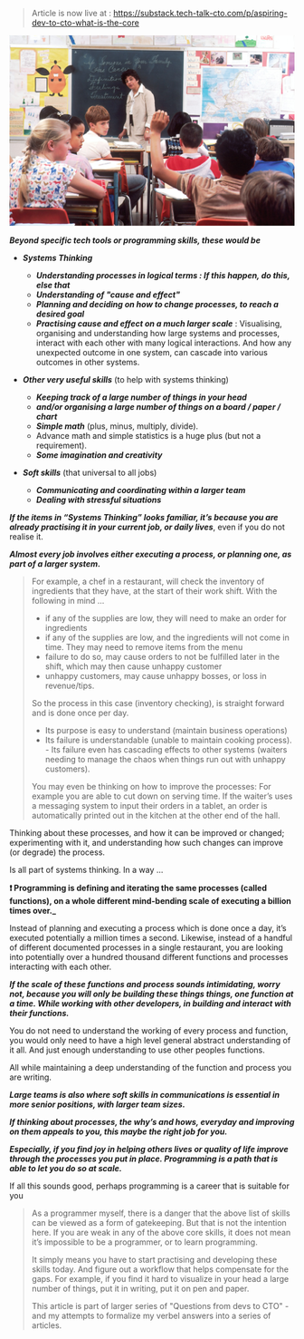 > Article is now live at : https://substack.tech-talk-cto.com/p/aspiring-dev-to-cto-what-is-the-core

![Picture of a kid asking a question in a classroom](unsplash/kid-asking-question-in-classroom.jpg)

**_Beyond specific tech tools or programming skills, these would be_**

-   **_Systems Thinking_**
    -   **_Understanding processes in logical terms : If this happen, do this, else that_**
    -   **_Understanding of "cause and effect"_**
    -   **_Planning and deciding on how to change processes, to reach a desired goal_**
    -   **_Practising cause and effect on a much larger scale_** : Visualising, organising and understanding how large systems and processes, interact with each other with many logical interactions. And how any unexpected outcome in one system, can cascade into various outcomes in other systems.  
        
-   **_Other very useful skills_** (to help with systems thinking)
    -   **_Keeping track of a large number of things in your head_**
    -   **_and/or organising a large number of things on a board / paper / chart_**
    -   **_Simple math_** (plus, minus, multiply, divide).
    -   Advance math and simple statistics is a huge plus (but not a requirement).
    -   **_Some imagination and creativity_**  
        
-   **_Soft skills_** (that universal to all jobs)
    -   **_Communicating and coordinating within a larger team_**
    -   **_Dealing with stressful situations_**

**_If the items in “Systems Thinking” looks familiar, it’s because you are already practising it in your current job, or daily lives_**, even if you do not realise it.

**_Almost every job involves either executing a process, or planning one, as part of a larger system._**

> For example, a chef in a restaurant, will check the inventory of ingredients that they have, at the start of their work shift. With the following in mind …
>
> -   if any of the supplies are low, they will need to make an order for ingredients
> -   if any of the supplies are low, and the ingredients will not come in time. They may need to remove items from the menu
> -   failure to do so, may cause orders to not be fulfilled later in the shift, which may then cause unhappy customer
> -   unhappy customers, may cause unhappy bosses, or loss in revenue/tips.
>
> So the process in this case (inventory checking), is straight forward and is done once per day. 
> - Its purpose is easy to understand (maintain business operations)
> - Its failure is understandable (unable to maintain cooking process). - Its failure even has cascading effects to other systems (waiters needing to manage the chaos when things run out with unhappy customers).
> 
> You may even be thinking on how to improve the processes: For example you are able to cut down on serving time. If the waiter’s uses a messaging system to input their orders in a tablet, an order is automatically printed out in the kitchen at the other end of the hall.

Thinking about these processes, and how it can be improved or changed; experimenting with it, and understanding how such changes can improve (or degrade) the process. 

Is all part of systems thinking. In a way ...

**❗ Programming is defining and iterating the same processes (called functions), on a whole different mind-bending scale of executing a billion times over._**

Instead of planning and executing a process which is done once a day, it’s executed potentially a million times a second. Likewise, instead of a handful of different documented processes in a single restaurant, you are looking into potentially over a hundred thousand different functions and processes interacting with each other.

**_If the scale of these functions and process sounds intimidating, worry not, because you will only be building these things things, one function at a time. While working with other developers, in building and interact with their functions._**

You do not need to understand the working of every process and function, you would only need to have a high level general abstract understanding of it all. And just enough understanding to use other peoples functions.

All while maintaining a deep understanding of the function and process you are writing.

**_Large teams is also where soft skills in communications is essential in more senior positions, with larger team sizes._**

**_If thinking about processes, the why’s and hows, everyday and improving on them appeals to you, this maybe the right job for you._**

**_Especially, if you find joy in helping others lives or quality of life improve through the processes you put in place. Programming is a path that is able to let you do so at scale._**

If all this sounds good, perhaps programming is a career that is suitable for you

> As a programmer myself, there is a danger that the above list of skills can be viewed as a form of gatekeeping. But that is not the intention here. If you are weak in any of the above core skills, it does not mean it’s impossible to be a programmer, or to learn programming.  
>   
> It simply means you have to start practising and developing these skills today. And figure out a workflow that helps compensate for the gaps. For example, if you find it hard to visualize in your head a large number of things, put it in writing, put it on pen and paper.
> 
> This article is part of larger series of "Questions from devs to CTO" - and my attempts to formalize my verbel answers into a series of articles.
